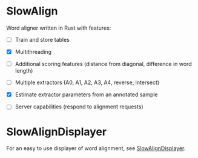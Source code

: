 # SlowAlign

Word aligner written in Rust with features:

- [ ] Train and store tables
- [x] Multithreading
- [ ] Additional scoring features (distance from diagonal, difference in word length)
- [ ] Multiple extractors (A0, A1, A2, A3, A4, reverse, intersect)
- [x] Estimate extractor parameters from an annotated sample
- [ ] Server capabilities (respond to alignment requests)


# SlowAlignDisplayer

For an easy to use displayer of word alignment, see [SlowAlignDisplayer](https://github.com/zouharvi/SlowAlignDisplayer).
